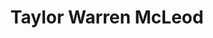 ---
title: Taylor Warren McLeod
position: Master's Student
layout: default
contact:
publications: 
image: /images/user-icon.svg
group: grad
year-start: 2013
year-end: 2014
present-position: Outreach Coordinator, Advanced Regenerative Modeling Institute
---